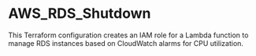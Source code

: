 # AWS_RDS_Shutdown
This Terraform configuration creates an IAM role for a Lambda function to manage RDS instances based on CloudWatch alarms for CPU utilization.
